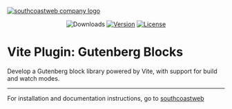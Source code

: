 <a href="https://southcoastweb.co.uk" target="_blank" alt="Link to southcoastweb's website">
    <picture>
      <source media="(prefers-color-scheme: dark)" srcset="https://southcoastweb.co.uk/app/logo-dark.svg">
      <source media="(prefers-color-scheme: light)" srcset="https://southcoastweb.co.uk/app/logo.svg">
      <img alt="southcoastweb company logo" src="https://southcoastweb.co.uk/app/logo.svg">
    </picture>
</a>

<p align="center">
  <img src="https://img.shields.io/npm/dm/vite-plugin-gutenberg-blocks.svg" alt="Downloads"></a>
  <a href="https://www.npmjs.com/package/vite-plugin-gutenberg-blocks"><img src="https://img.shields.io/npm/v/vite-plugin-gutenberg-blocks.svg" alt="Version"></a>
  <a href="https://github.com/craigrileyuk/vite-plugin-gutenberg-blocks/blob/main/LICENSE"><img src="https://img.shields.io/npm/l/vite-plugin-gutenberg-blocks.svg" alt="License"></a>
</p>

# Vite Plugin: Gutenberg Blocks

Develop a Gutenberg block library powered by Vite, with support for build and watch modes.

---

For installation and documentation instructions, go to [southcoastweb](https://southcoastweb.co.uk/open-source-software/vite-plugin-gutenberg-blocks/)
